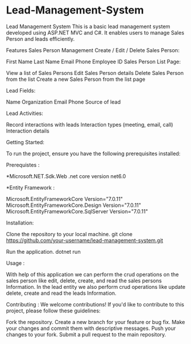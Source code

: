 # Lead-Management-System
Lead Management System
This is a basic lead management system developed using ASP.NET MVC and C#. It enables users to manage Sales Person and leads efficiently.

Features
Sales Person Management
Create / Edit / Delete Sales Person:

First Name
Last Name
Email
Phone
Employee ID
Sales Person List Page:


View a list of Sales Persons
Edit Sales Person details
Delete Sales Person from the list
Create a new Sales Person from the list page


Lead Fields:

Name
Organization
Email
Phone
Source of lead


Lead Activities:

Record interactions with leads
Interaction types (meeting, email, call)
Interaction details


Getting Started:

To run the project, ensure you have the following prerequisites installed:

Prerequistes : 

*Microsoft.NET.Sdk.Web
.net core version net6.0

*Entity Framework :

Microsoft.EntityFrameworkCore  Version="7.0.11"
Microsoft.EntityFrameworkCore.Design  Version="7.0.11"
Microsoft.EntityFrameworkCore.SqlServer  Version="7.0.11"


Installation:

Clone the repository to your local machine.
git clone https://github.com/your-username/lead-management-system.git

Run the application.
dotnet run

Usage : 

With help of this application we can perform the crud operations on the sales person like edit, delete, create, and read the sales persons Information.
In the lead entity we also perform crud operations like update delete, create and read the leads Information.

Contributing :
We welcome contributions! If you'd like to contribute to this project, please follow these guidelines:

Fork the repository.
Create a new branch for your feature or bug fix.
Make your changes and commit them with descriptive messages.
Push your changes to your fork.
Submit a pull request to the main repository.







